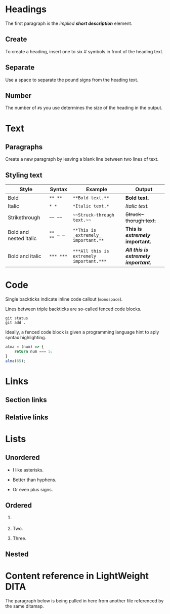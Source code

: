 # Headings

The first paragraph is the *implied* ***short description*** element.

## Create

To create a heading, insert one to six *#* symbols in front of the heading text.

## Separate

Use a space to separate the pound signs from the heading text.

## Number

The number of `#`s you use determines the size of the heading in the output.

# Text

## Paragraphs

Create a new paragraph by leaving a blank line between two lines of text. 

## Styling text

| Style  | Syntax  |  Example | Output  |
|---|---|---|---|
|  Bold | `** **`  | `**Bold text.**`  | **Bold text.**  |
|  Italic | `* *`  |  `*Italic text.*` | *Italic text.*  |
|  Strikethrough | `~~ ~~`  |`~~Struck-through text.~~`   | ~~Struck-thorugh text.~~  |
|  Bold and nested italic |  `** _ _ **`  | `**This is _extremely_ important.**`   |  **This is _extremely_ important.**  |
|  Bold and italic | `*** ***` | `***All this is extremely important.***` | ***All this is extremely important.*** |

# Code

Single backticks indicate inline code callout (`monospace`).

Lines between triple backticks are so-called fenced code blocks.

```
git status
git add .
```

Ideally, a fenced code block is given a programming language hint to aply syntax highlighting.

``` javascript
alma = (num) => {
    return num === 5;
}
alma(65);
```

# Links

## Section links

## Relative links

# Lists

## Unordered

* I like asterisks.

- Better than hyphens.

+ Or even plus signs.

## Ordered

1. <p data-conref="barack.md#barack/content"></p>

2. Two.

3. Three.

## Nested

# Content reference in LightWeight DITA

The paragraph below is being pulled in here from another file referenced by the same ditamap.

<p class="conref" data-conref="barack.md#barack/content"></p>
